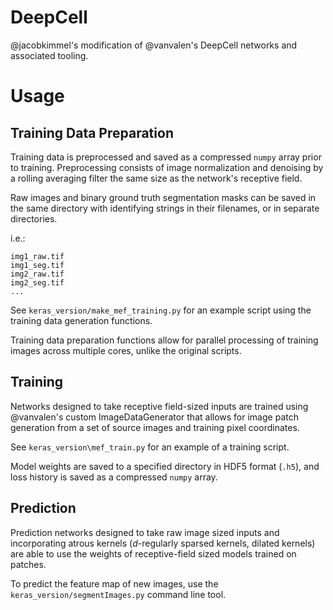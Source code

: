 # DeepCell

@jacobkimmel's modification of @vanvalen's DeepCell networks and associated tooling.

# Usage

## Training Data Preparation

Training data is preprocessed and saved as a compressed `numpy` array prior to training. Preprocessing consists of image normalization and denoising by a rolling averaging filter the same size as the network's receptive field.

Raw images and binary ground truth segmentation masks can be saved in the same directory with identifying strings in their filenames, or in separate directories.

i.e.:
```
img1_raw.tif
img1_seg.tif
img2_raw.tif
img2_seg.tif
...
```

See `keras_version/make_mef_training.py` for an example script using the training data generation functions.

Training data preparation functions allow for parallel processing of training images across multiple cores, unlike the original scripts.

## Training

Networks designed to take receptive field-sized inputs are trained using @vanvalen's custom ImageDataGenerator that allows for image patch generation from a set of source images and training pixel coordinates.

See `keras_version\mef_train.py` for an example of a training script.

Model weights are saved to a specified directory in HDF5 format (`.h5`), and loss history is saved as a compressed `numpy` array.

## Prediction

Prediction networks designed to take raw image sized inputs and incorporating atrous kernels (*d*-regularly sparsed kernels, dilated kernels) are able to use the weights of receptive-field sized models trained on patches.

To predict the feature map of new images, use the `keras_version/segmentImages.py` command line tool.
